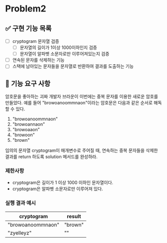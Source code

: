 # Problem2

## ✅ 구현 기능 목록
- [ ] cryptogram 문자열 검증
  - [ ] 문자열의 길이가 1이상 1000이하인지 검증
  - [ ] 문자열이 알파벳 소문자로만 이루어져있는지 검증

- [ ] 연속된 문자를 삭제하는 기능
- [ ] 스택에 남아있는 문자들을 문자열로 반환하여 결과를 도출하는 기능

## 🚀 기능 요구 사항

암호문을 좋아하는 괴짜 개발자 브라운이 이번에는 중복 문자를 이용한 새로운 암호를 만들었다. 예를 들어 "browoanoommnaon"이라는 암호문은 다음과 같은 순서로 해독할 수 있다.

1. "browoanoommnaon"
2. "browoannaon"
3. "browoaaon"
4. "browoon"
5. "brown"

임의의 문자열 cryptogram이 매개변수로 주어질 때, 연속하는 중복 문자들을 삭제한 결과를 return 하도록 solution 메서드를 완성하라.

### 제한사항

- cryptogram은 길이가 1 이상 1000 이하인 문자열이다.
- cryptogram은 알파벳 소문자로만 이루어져 있다.

### 실행 결과 예시

| cryptogram | result |
| --- | --- |
| "browoanoommnaon" | "brown" |
| "zyelleyz" | "" |
